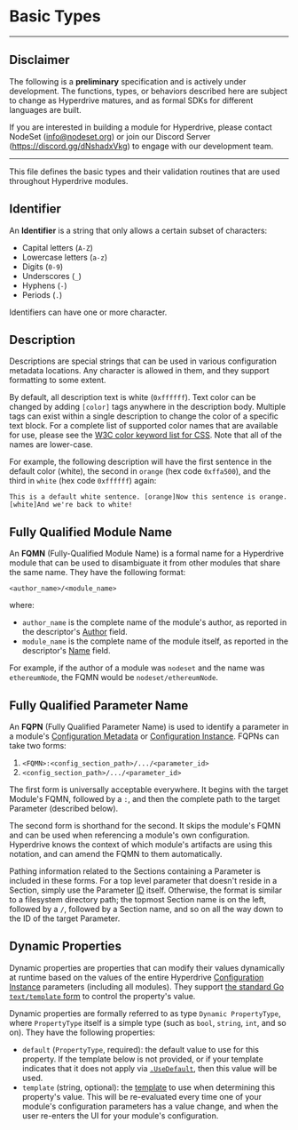 # Basic Types

---

## Disclaimer

The following is a **preliminary** specification and is actively under development. The functions, types, or behaviors described here are subject to change as Hyperdrive matures, and as formal SDKs for different languages are built.

If you are interested in building a module for Hyperdrive, please contact NodeSet (info@nodeset.org) or join our Discord Server (https://discord.gg/dNshadxVkg) to engage with our development team.

---

This file defines the basic types and their validation routines that are used throughout Hyperdrive modules.


## Identifier

An **Identifier** is a string that only allows a certain subset of characters:
- Capital letters (`A-Z`)
- Lowercase letters (`a-z`)
- Digits (`0-9`)
- Underscores (`_`)
- Hyphens (`-`)
- Periods (`.`)

Identifiers can have one or more character.


## Description

Descriptions are special strings that can be used in various configuration metadata locations. Any character is allowed in them, and they support formatting to some extent.

By default, all description text is white (`0xffffff`). Text color can be changed by adding `[color]` tags anywhere in the description body. Multiple tags can exist within a single description to change the color of a specific text block. For a complete list of supported color names that are available for use, please see the [W3C color keyword list for CSS](https://www.w3.org/wiki/CSS/Properties/color/keywords). Note that all of the names are lower-case.

For example, the following description will have the first sentence in the default color (white), the second in `orange` (hex code `0xffa500`), and the third in `white` (hex code `0xffffff`) again:

```
This is a default white sentence. [orange]Now this sentence is orange. [white]And we're back to white!
```


## Fully Qualified Module Name

An **FQMN** (Fully-Qualified Module Name) is a formal name for a Hyperdrive module that can be used to disambiguate it from other modules that share the same name. They have the following format:

`<author_name>/<module_name>`

where:

- `author_name` is the complete name of the module's author, as reported in the descriptor's [Author](./descriptor.md#author-required) field.
- `module_name` is the complete name of the module itself, as reported in the descriptor's [Name](./descriptor.md#name-required) field.

For example, if the author of a module was `nodeset` and the name was `ethereumNode`, the FQMN would be `nodeset/ethereumNode`.


## Fully Qualified Parameter Name

An **FQPN** (Fully Qualified Parameter Name) is used to identify a parameter in a module's [Configuration Metadata](./config.md#metadata) or [Configuration Instance](./config.md#instance). FQPNs can take two forms:

1. `<FQMN>:<config_section_path>/.../<parameter_id>`
2. `<config_section_path>/.../<parameter_id>`

The first form is universally acceptable everywhere. It begins with the target Module's FQMN, followed by a `:`, and then the complete path to the target Parameter (described below).

The second form is shorthand for the second. It skips the module's FQMN and can be used when referencing a module's own configuration. Hyperdrive knows the context of which module's artifacts are using this notation, and can amend the FQMN to them automatically.

Pathing information related to the Sections containing a Parameter is included in these forms. For a top level parameter that doesn't reside in a Section, simply use the Parameter [ID](./config.md#common-properties) itself. Otherwise, the format is similar to a filesystem directory path; the topmost Section name is on the left, followed by a `/`, followed by a Section name, and so on all the way down to the ID of the target Parameter.


## Dynamic Properties

Dynamic properties are properties that can modify their values dynamically at runtime based on the values of the entire Hyperdrive [Configuration Instance](./config.md#instance) parameters (including all modules). They support [the standard Go `text/template` form](./templates.md) to control the property's value.

Dynamic properties are formally referred to as type `Dynamic PropertyType`, where `PropertyType` itself is a simple type (such as `bool`, `string`, `int`, and so on). They have the following properties:

- `default` (`PropertyType`, required): the default value to use for this property. If the template below is not provided, or if your template indicates that it does not apply via [`.UseDefault`](./templates.md#usedefault), then this value will be used.
- `template` (string, optional): the [template](./templates.md) to use when determining this property's value. This will be re-evaluated every time one of your module's configuration parameters has a value change, and when the user re-enters the UI for your module's configuration.
